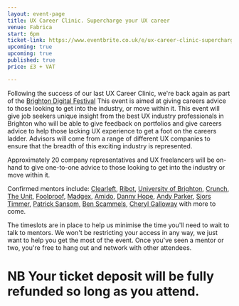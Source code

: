 ```yaml
---
layout: event-page  
title: UX Career Clinic. Supercharge your UX career
venue: Fabrica
start: 6pm
ticket-link: https://www.eventbrite.co.uk/e/ux-career-clinic-supercharge-your-ux-career-tickets-26635008026
upcoming: true 
upcoming: true
published: true
price: £3 + VAT

---
```


Following the success of our last UX Career Clinic, we're back again as part of the [Brighton Digital Festival](http://brightondigitalfestival.co.uk/)
This event is aimed at giving careers advice to those looking to get into the industry, or move within it. This event will give job seekers unique insight from the best UX industry professionals in Brighton who will be able to give feedback on portfolios and give careers advice to help those lacking UX experience to get a foot on the careers ladder. Advisors will come from a range of different UX companies to ensure that the breadth of this exciting industry is represented.

Approximately 20 company representatives and UX freelancers will be on-hand to give one-to-one advice to those looking to get into the industry or move within it.

Confirmed mentors include: [Clearleft](http://clearleft.com), [Ribot](http://ribot.co.uk), [University of Brighton](https://www.brighton.ac.uk/), [Crunch](https://www.crunch.co.uk/), [The Unit](http://www.theunit.co.uk/), [Foolproof](http://www.foolproof.co.uk/), [Madgex](https://www.madgex.com/), [Amido](https://www.amido.com/), [Danny Hope](http://dannyhope.co.uk/), [Andy Parker](http://byandyparker.com/), [Sjors Timmer](http://notura.com/), [Patrick Sansom](https://www.linkedin.com/in/patricksansomdesigner), [Ben Scammels](http://www.benscammelsdesign.com/), [Cheryl Galloway](http://cherylgallaway.com/) with more to come.

The timeslots are in place to help us minimise the time you'll need to wait to talk to mentors. We won't be restricting your access in any way, we just want to help you get the most of the event. Once you've seen a mentor or two, you're free to hang out and network with other attendees.

# NB Your ticket deposit will be fully refunded so long as you attend. 

